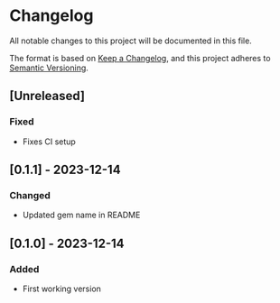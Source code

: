 # Changelog

All notable changes to this project will be documented in this file.

The format is based on [Keep a Changelog](https://keepachangelog.com/en/1.0.0/),
and this project adheres to [Semantic Versioning](https://semver.org/spec/v2.0.0.html).

## [Unreleased]

### Fixed

- Fixes CI setup

## [0.1.1] - 2023-12-14

### Changed

- Updated gem name in README

## [0.1.0] - 2023-12-14

### Added

- First working version
